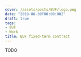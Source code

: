 ```yaml
---
cover: /assets/posts/BUF/logo.png
date: "2019-08-30T00:00:00Z"
draft: true
tags:
- BUF
- Work
title: BUF fixed-term contract
---
```


TODO
